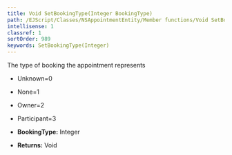 ```yaml
---
title: Void SetBookingType(Integer BookingType)
path: /EJScript/Classes/NSAppointmentEntity/Member functions/Void SetBookingType(Integer p_0)
intellisense: 1
classref: 1
sortOrder: 989
keywords: SetBookingType(Integer)
---
```



The type of booking the appointment represents

* Unknown=0
* None=1
* Owner=2
* Participant=3

* **BookingType:** Integer
* **Returns:** Void


